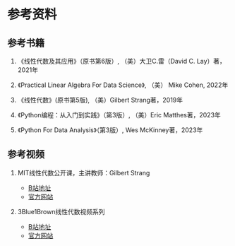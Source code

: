 # 参考资料

## 参考书籍

1. 《线性代数及其应用》（原书第6版）, （美）大卫C.雷（David C. Lay）著，2021年

2. 《Practical Linear Algebra For Data Science》, （美） Mike Cohen, 2022年

3. 《线性代数》(原书第5版), （美）Gilbert Strang著，2019年

4. 《Python编程：从入门到实践》（第3版）, （美）Eric Matthes著，2023年

5. 《Python For Data Analysis》（第3版）, Wes McKinney著，2023年

## 参考视频

1. MIT线性代数公开课，主讲教师：Gilbert Strang
    - [B站地址](https://www.bilibili.com/video/BV16Z4y1U7oU)
    - [官方网站](https://ocw.mit.edu/courses/18-06-linear-algebra-spring-2010)

2. 3Blue1Brown线性代数视频系列
    - [B站地址](https://www.bilibili.com/video/BV1DN4y1B7ye)
    - [官方网站](https://www.3blue1brown.com/topics/linear-algebra)
